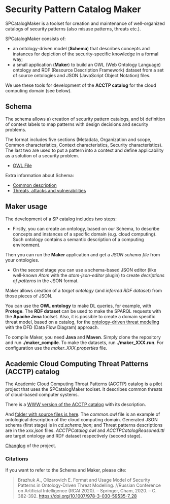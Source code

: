 
# Security Pattern Catalog Maker

SPCatalogMaker is a toolset for creation and maintenance of well-organized catalogs of security patterns
(also misuse patterns, threats etc.). 

SPCatalogMaker consists of:

* an ontology-driven model (**Schema**) that describes concepts and instances for depiction of the security-specific knowledge
in a formal way;
* a small application (**Maker**) to build an OWL (Web Ontology Language) ontology and RDF (Resource Description Framework) 
dataset from a set of source ontologies and JSON (JavaScript Object Notation) files.

We use these tools for development of the **ACCTP catalog** for the cloud computing domain (see below).

## Schema

The schema allows a) creation of security pattern catalogs, 
and b) definition of context labels to map patterns with design decisions and security problems.

The format includes five sections 
(Metadata, Organization and scope, Common characteristics, Context characteristics, Security characteristics). 
The last two are used to put a pattern into a context and define applicability as a solution of a security problem.

* [OWL File](schema/SecurityPatternCatalogNaiveSchema.owl)

Extra information about Schema:

* [Common description](schema_description.pdf)
* [Threats, attacks and vulnerabilities](schema_threats.pdf)


## Maker usage

The development of a SP catalog includes two steps:
* Firstly, you can create an ontology, based on our Schema, to describe concepts and instances of a specific domain 
(e.g. cloud computing). Such ontology contains a semantic description of a computing environment.

Then you can run the **Maker** application and get a *JSON schema file* from your ontologies.

* On the second stage you can use a schema-based JSON editor (like well-known *Atom* with the *atom-json-editor* plugin) 
to create *decriptions of patterns* in the JSON format.

Maker allows creation of a *target ontology* (and *inferred RDF dataset*) from those pieces of JSON.

You can use the **OWL ontology** to make DL queries, for example, with **Protege**.
The **RDF dataset** can be used to make the SPARQL requests with the **Apache Jena** toolset.
Also, it is possible to create a domain specific threat model, based on a catalog, 
for the [ontology-driven threat modeling](https://owasp.org/www-project-ontology-driven-threat-modeling-framework/) 
with the DFD (Data Flow Diagram) approach.

To compile Maker, you need **Java** and **Maven**. Simply clone the repository and run **./maker_compile**.
To make the datasets, run **./maker_XXX.run**. For configuration use the *maker_XXX.properties* file.

## Academic Cloud Computing Threat Patterns (ACCTP) catalog

The Academic Cloud Computing Threat Patterns (ACCTP) catalog is a pilot project that uses the SPCatalogMaker toolset.
It describes common threats of cloud-based computer systems.

There is a [WWW version of the ACCTP catalog](https://nets4geeks.github.io/acctp/) with its description.

And [folder with source files is here](catalogs/acctp/catalog/).
The *common.owl* file is an example of ontological description of the cloud computing domain.
Generated JSON schema (first stage) is in *cd.schema.json*; and Threat patterns descriptions are in the *xxx.json* files.
*ACCTPCatalog.owl* and *ACCTPCatalogReasoned.ttl* are target ontology and RDF dataset respectively (second stage).

[Changlog](CHANGELOG.md) of the project.

### Citations
If you want to refer to the Schema and Maker, please cite:
>Brazhuk A., Olizarovich E. Format and Usage Model of Security Patterns in Ontology-Driven Threat Modelling.
//Russian Conference on Artificial Intelligence (RCAI 2020). – Springer, Cham, 2020. – С. 382-392.
https://doi.org/10.1007/978-3-030-59535-7_28
